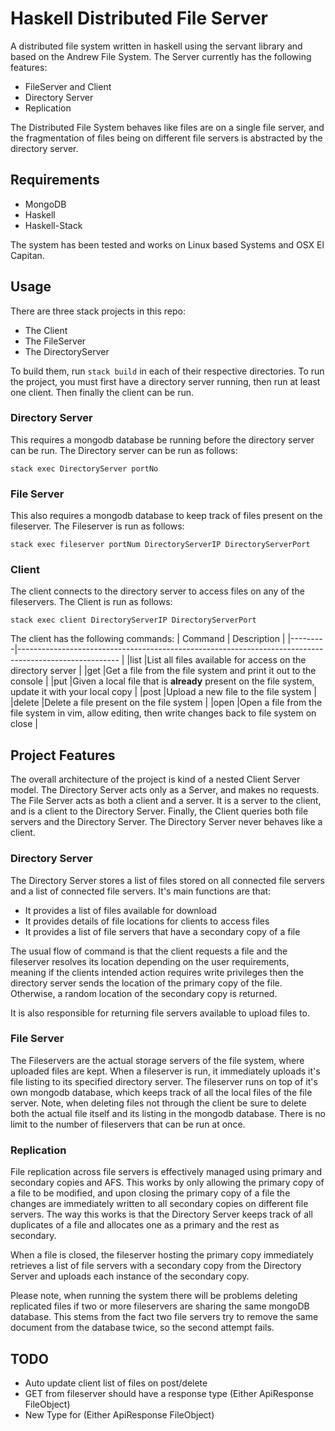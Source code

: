 # Haskell Distributed File Server
A distributed file system written in haskell using the servant library and based on the Andrew File System. The Server currently has the following features:

* FileServer and Client
* Directory Server
* Replication

The Distributed File System behaves like files are on a single file server, and the fragmentation of files being on different file servers is abstracted by the directory server.

## Requirements
* MongoDB
* Haskell
* Haskell-Stack

The system has been tested and works on Linux based Systems and OSX El Capitan.

## Usage
There are three stack projects in this repo:

* The Client
* The FileServer
* The DirectoryServer

To build them, run `stack build` in each of their respective directories. To run the project, you must first have a directory server running, then run at least one client. Then finally the client can be run.

### Directory Server
This requires a mongodb database be running before the directory server can be run. The Directory server can be run as follows:
```
stack exec DirectoryServer portNo
```

### File Server
This also requires a mongodb database to keep track of files present on the fileserver. The Fileserver is run as follows:
```
stack exec fileserver portNum DirectoryServerIP DirectoryServerPort
```

### Client
The client connects to the directory server to access files on any of the fileservers. The Client is run as follows:
```
stack exec client DirectoryServerIP DirectoryServerPort
```

The client has the following commands:
| Command | Description                                                                                            |
|---------|------------------------------------------------------------------------------------------------------- |
|list     |List all files available for access on the directory server                                             |
|get      |Get a file from the file system and print it out to the console                                         |
|put      |Given a local file that is **already** present on the file system, update it with your local copy       |
|post     |Upload a new file to the file system                                                                    |
|delete   |Delete a file present on the file system                                                                |
|open     |Open a file from the file system in vim, allow editing, then write changes back to file system on close |


## Project Features
The overall architecture of the project is kind of a nested Client Server model. The Directory Server acts only as a Server, and makes no requests. The File Server acts as both a client and a server. It is a server to the client, and is a client to the Directory Server. Finally, the Client queries both file servers and the Directory Server. The Directory Server never behaves like a client. 

### Directory Server
The Directory Server stores a list of files stored on all connected file servers and a list of connected file servers. It's main functions are that:

* It provides a list of files available for download
* It provides details of file locations for clients to access files
* It provides a list of file servers that have a secondary copy of a file

The usual flow of command is that the client requests a file and the fileserver resolves its location depending on the user requirements, meaning if the clients intended action requires write privileges then the directory server sends the location of the primary copy of the file. Otherwise, a random location of the secondary copy is returned. 

It is also responsible for returning file servers available to upload files to.

### File Server
The Fileservers are the actual storage servers of the file system, where uploaded files are kept. When a fileserver is run, it immediately uploads it's file listing to its specified directory server. The fileserver runs on top of it's own mongodb database, which keeps track of all the local files of the file server. Note, when deleting files not through the client be sure to delete both the actual file itself and its listing in the mongodb database. There is no limit to the number of fileservers that can be run at once.

### Replication
File replication across file servers is effectively managed using primary and secondary copies and AFS. This works by only allowing the primary copy of a file to be modified, and upon closing the primary copy of a file the changes are immediately written to all secondary copies on different file servers. The way this works is that the Directory Server keeps track of all duplicates of a file and allocates one as a primary and the rest as secondary.

When a file is closed, the fileserver hosting the primary copy immediately retrieves a list of file servers with a secondary copy from the Directory Server and uploads each instance of the secondary copy.

Please note, when running the system there will be problems deleting replicated files if two or more fileservers are sharing the same mongoDB database. This stems from the fact two file servers try to remove the same document from the database twice, so the second attempt fails.

## TODO
* Auto update client list of files on post/delete
* GET from fileserver should have a response type (Either ApiResponse FileObject)
* New Type for (Either ApiResponse FileObject)

